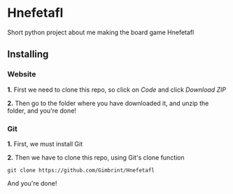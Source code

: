 # Hnefetafl
Short python project about me making the board game Hnefetafl

## Installing

### Website

**1.** First we need to clone this repo, so click on *Code* and click *Download ZIP*

**2.** Then go to the folder where you have downloaded it, and unzip the folder, and you're done!

### Git

**1.** First, we must install Git

**2.** Then we have to clone this repo, using Git's clone function
```
git clone https://github.com/Gimbrint/Hnefetafl
```
And you're done!